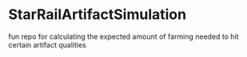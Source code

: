 # StarRailArtifactSimulation
fun repo for calculating the expected amount of farming needed to hit certain artifact qualities
